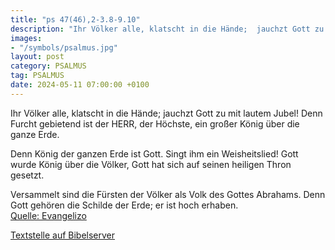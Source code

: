 ```yaml
---
title: "ps 47(46),2-3.8-9.10"
description: "Ihr Völker alle, klatscht in die Hände;  jauchzt Gott zu mit lautem Jubel! Denn Furcht gebietend ist der HERR, der Höchste,  ein großer König über die ganze Erde.  Denn König der ganzen Erde ist Gott.  Singt ihm ein Weisheitslied! Gott wurde König über die Völker,  Gott hat s...."
images:
- "/symbols/psalmus.jpg"
layout: post
category: PSALMUS
tag: PSALMUS
date: 2024-05-11 07:00:00 +0100
---
```

Ihr Völker alle, klatscht in die Hände; 
jauchzt Gott zu mit lautem Jubel!
Denn Furcht gebietend ist der HERR, der Höchste, 
ein großer König über die ganze Erde.

Denn König der ganzen Erde ist Gott. 
Singt ihm ein Weisheitslied!
Gott wurde König über die Völker, 
Gott hat sich auf seinen heiligen Thron gesetzt.<!--more-->

Versammelt sind die Fürsten der Völker 
als Volk des Gottes Abrahams. 
Denn Gott gehören die Schilde der Erde; 
er ist hoch erhaben.<br>
[Quelle: Evangelizo](https://evangeliumtagfuertag.org/DE/gospel)

[Textstelle auf Bibelserver](https://www.bibleserver.com/EU/ps47(46),2-3.8-9.10)
